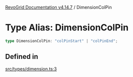 [RevoGrid Documentation v4.14.7](README.md) / DimensionColPin

# Type Alias: DimensionColPin

```ts
type DimensionColPin: "colPinStart" | "colPinEnd";
```

## Defined in

[src/types/dimension.ts:3](https://github.com/revolist/revogrid/blob/1dd2182aeba2c7ed876161836e4edd5b0fccb479/src/types/dimension.ts#L3)
